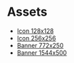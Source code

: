 # Assets

* [Icon 128x128](https://dummyimage.com/128x128/ECEFF1/263238)
* [Icon 256x256](https://dummyimage.com/256x256/ECEFF1/263238)
* [Banner 772x250](https://dummyimage.com/772x250/ECEFF1/263238)
* [Banner 1544x500](https://dummyimage.com/1544x500/ECEFF1/263238)

